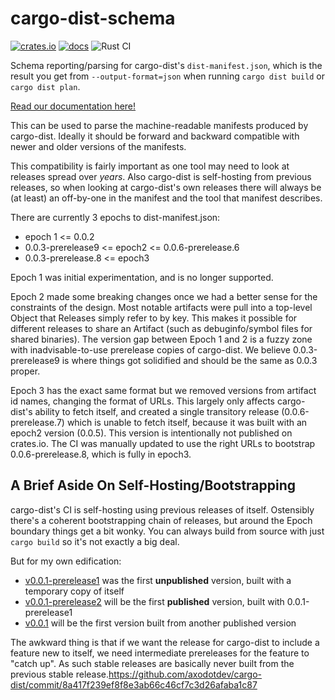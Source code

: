 # cargo-dist-schema

[![crates.io](https://img.shields.io/crates/v/cargo-dist-schema.svg)](https://crates.io/crates/cargo-dist) [![docs](https://docs.rs/cargo-dist-schema/badge.svg)](https://docs.rs/cargo-dist-schema)
![Rust CI](https://github.com/axodotdev/cargo-dist/workflows/Rust%20CI/badge.svg?branch=main)

Schema reporting/parsing for cargo-dist's `dist-manifest.json`, which is the result you get from `--output-format=json` when running `cargo dist build` or `cargo dist plan`.

[Read our documentation here!](https://opensource.axo.dev/cargo-dist/book/)

This can be used to parse the machine-readable manifests produced by cargo-dist. Ideally it should be forward and backward compatible with newer and older versions of the manifests.

This compatibility is fairly important as one tool may need to look at releases spread over *years*. Also cargo-dist is self-hosting from previous releases, so when looking at cargo-dist's own releases there will always be (at least) an off-by-one in the manifest and the tool that manifest describes.

There are currently 3 epochs to dist-manifest.json:

* epoch 1 <= 0.0.2
* 0.0.3-prerelease9 <= epoch2 <= 0.0.6-prerelease.6
* 0.0.3-prerelease.8 <= epoch3

Epoch 1 was initial experimentation, and is no longer supported.

Epoch 2 made some breaking changes once we had a better sense for the constraints of the design. Most notable artifacts were pull into a top-level Object that Releases simply refer to by key. This makes it possible for different releases to share an Artifact (such as debuginfo/symbol files for shared binaries). The version gap between Epoch 1 and 2 is a fuzzy zone with inadvisable-to-use prerelease copies of cargo-dist. We believe 0.0.3-prerelease9 is where things got solidified and should be the same as 0.0.3 proper.

Epoch 3 has the exact same format but we removed versions from artifact id names, changing the format of URLs. This largely only affects cargo-dist's ability to fetch itself, and created a single transitory release (0.0.6-prerelease.7) which is unable to fetch itself, because it was built with an epoch2 version (0.0.5). This version is intentionally not published on crates.io. The CI was manually updated to use the right URLs to bootstrap 0.0.6-prerelease.8, which is fully in epoch3.

## A Brief Aside On Self-Hosting/Bootstrapping

cargo-dist's CI is self-hosting using previous releases of itself. Ostensibly there's a coherent bootstrapping chain of releases, but around the Epoch boundary things get a bit wonky. You can always build from source with just `cargo build` so it's not exactly a big deal.

But for my own edification:

* [v0.0.1-prerelease1](https://github.com/axodotdev/cargo-dist/releases/tag/v0.0.1-prerelease1) was the first **unpublished** version, built with a temporary copy of itself
* [v0.0.1-prerelease2](https://github.com/axodotdev/cargo-dist/releases/tag/v0.0.1-prerelease2) will be the first **published** version, built with 0.0.1-prerelease1
* [v0.0.1](https://github.com/axodotdev/cargo-dist/releases/tag/v0.0.1) will be the first version built from another published version

The awkward thing is that if we want the release for cargo-dist to include a feature new to itself, we need intermediate prereleases for the feature to "catch up". As such stable releases are basically never built from the previous stable release.https://github.com/axodotdev/cargo-dist/commit/8a417f239ef8f8e3ab66c46cf7c3d26afaba1c87
